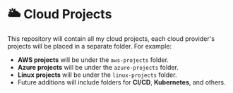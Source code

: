 # 🌥️ Cloud Projects

This repository will contain all my cloud projects, each cloud provider's projects will be placed in a separate folder. For example:

- **AWS projects** will be under the `aws-projects` folder.
- **Azure projects** will be under the `azure-projects` folder.
- **Linux projects** will be under the `linux-projects` folder.
- Future additions will include folders for **CI/CD**, **Kubernetes**, and others.
